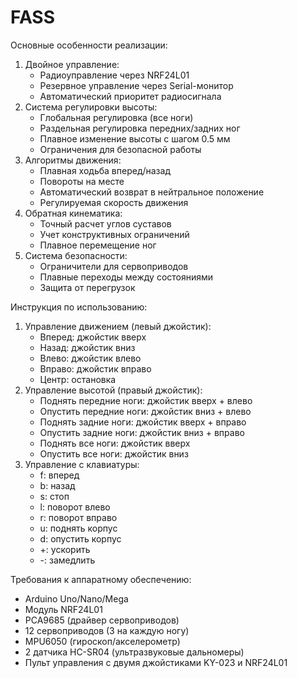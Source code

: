 # FASS

Основные особенности реализации:
   1) Двойное управление:
      - Радиоуправление через NRF24L01
      - Резервное управление через Serial-монитор
      - Автоматический приоритет радиосигнала
   2) Система регулировки высоты:
       - Глобальная регулировка (все ноги)
       - Раздельная регулировка передних/задних ног
       - Плавное изменение высоты с шагом 0.5 мм
       - Ограничения для безопасной работы
   3) Алгоритмы движения:
       - Плавная ходьба вперед/назад
       - Повороты на месте
       - Автоматический возврат в нейтральное положение
       - Регулируемая скорость движения
   4) Обратная кинематика:
       - Точный расчет углов суставов
       - Учет конструктивных ограничений
       - Плавное перемещение ног
   5) Система безопасности:
       - Ограничители для сервоприводов
       - Плавные переходы между состояниями
       - Защита от перегрузок

Инструкция по использованию:
   1) Управление движением (левый джойстик):
       - Вперед: джойстик вверх
       - Назад: джойстик вниз
       - Влево: джойстик влево
       - Вправо: джойстик вправо
       - Центр: остановка
   2) Управление высотой (правый джойстик):
       - Поднять передние ноги: джойстик вверх + влево
       - Опустить передние ноги: джойстик вниз + влево
       - Поднять задние ноги: джойстик вверх + вправо
       - Опустить задние ноги: джойстик вниз + вправо
       - Поднять все ноги: джойстик вверх
       - Опустить все ноги: джойстик вниз
   3) Управление с клавиатуры:
       - f: вперед
       - b: назад
       - s: стоп
       - l: поворот влево
       - r: поворот вправо
       - u: поднять корпус
       - d: опустить корпус
       - +: ускорить
       - -: замедлить
         
Требования к аппаратному обеспечению:
   - Arduino Uno/Nano/Mega
   - Модуль NRF24L01
   - PCA9685 (драйвер сервоприводов)
   - 12 сервоприводов (3 на каждую ногу)
   - MPU6050 (гироскоп/акселерометр)
   - 2 датчика HC-SR04 (ультразвуковые дальномеры)
   - Пульт управления с двумя джойстиками KY-023 и NRF24L01
